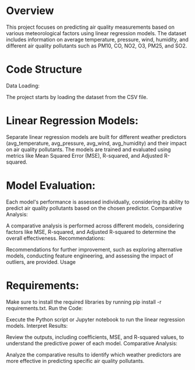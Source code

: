 # Overview
This project focuses on predicting air quality measurements based on various meteorological factors using linear regression models. The dataset includes information on average temperature, pressure, wind, humidity, and different air quality pollutants such as PM10, CO, NO2, O3, PM25, and SO2.

# Code Structure
Data Loading:

The project starts by loading the dataset from the CSV file.
# Linear Regression Models:

Separate linear regression models are built for different weather predictors (avg_temperature, avg_pressure, avg_wind, avg_humidity) and their impact on air quality pollutants.
The models are trained and evaluated using metrics like Mean Squared Error (MSE), R-squared, and Adjusted R-squared.
# Model Evaluation:

Each model's performance is assessed individually, considering its ability to predict air quality pollutants based on the chosen predictor.
Comparative Analysis:

A comparative analysis is performed across different models, considering factors like MSE, R-squared, and Adjusted R-squared to determine the overall effectiveness.
Recommendations:

Recommendations for further improvement, such as exploring alternative models, conducting feature engineering, and assessing the impact of outliers, are provided.
Usage
# Requirements:

Make sure to install the required libraries by running pip install -r requirements.txt.
Run the Code:

Execute the Python script or Jupyter notebook to run the linear regression models.
Interpret Results:

Review the outputs, including coefficients, MSE, and R-squared values, to understand the predictive power of each model.
Comparative Analysis:

Analyze the comparative results to identify which weather predictors are more effective in predicting specific air quality pollutants.

